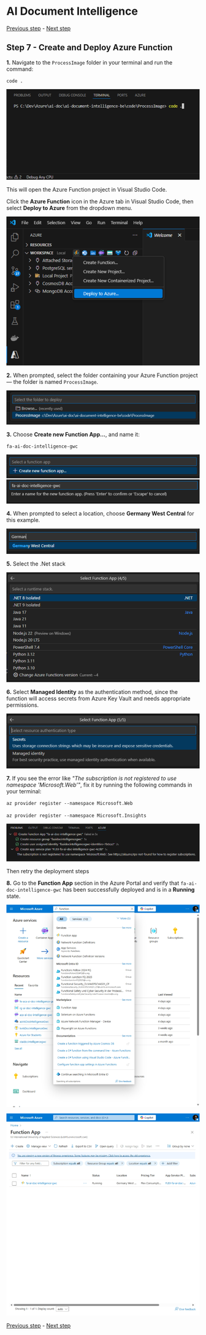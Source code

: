 # AI Document Intelligence

[Previous step](../step-06/README.md) - [Next step](../step-08/README.md)

## Step 7 - Create and Deploy Azure Function

**1.** Navigate to the `ProcessImage` folder in your terminal and run the command:

```
code .
```

![azure function workspace](sshot-7-1.png)

This will open the Azure Function project in Visual Studio Code.


Click the **Azure Function** icon in the Azure tab in Visual Studio Code, then select **Deploy to Azure** from the dropdown menu.

![azure function icon](sshot-7-2.png)

**2.** When prompted, select the folder containing your Azure Function project — the folder is named `ProcessImage`.

![azure function folder](sshot-7-3.png)

**3.** Choose **Create new Function App...**, and name it:

```
fa-ai-doc-intelligence-gwc
```

![create azure function app](sshot-7-4.png)
![azure function app name](sshot-7-5.png)

**4.** When prompted to select a location, choose **Germany West Central** for this example.

![selecting location](sshot-7-6.png)

**5.** Select the .Net stack

![.net stack selection](sshot-7-7.png)

**6.** Select **Managed Identity** as the authentication method, since the function will access secrets from Azure Key Vault and needs appropriate permissions.

![selecting secrets access](sshot-7-8.png)

**7.** If you see the error like *"The subscription is not registered to use namespace 'Microsoft.Web'"*, fix it by running the following commands in your terminal:

```
az provider register --namespace Microsoft.Web

az provider register --namespace Microsoft.Insights
```

![ms web not registered](sshot-7-9.png)

Then retry the deployment steps

**8.** Go to the **Function App** section in the Azure Portal and verify that `fa-ai-doc-intelligence-gwc` has been successfully deployed and is in a **Running** state.

![function app navigation](sshot-7-10.png)

![verifying function app deployment](sshot-7-11.png)

[Previous step](../step-06/README.md) - [Next step](../step-08/README.md)